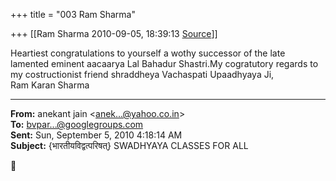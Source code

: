 +++
title = "003 Ram Sharma"

+++
[[Ram Sharma	2010-09-05, 18:39:13 [Source](https://groups.google.com/g/bvparishat/c/Q79xbPjGWpw)]]



Heartiest congratulations to yourself a wothy successor of the late lamented eminent aacaarya Lal Bahadur Shastri.My cogratutory regards to my costructionist friend shraddheya Vachaspati Upaadhyaya Ji,  
 Ram Karan Sharma  

  

  

------------------------------------------------------------------------

**From:** anekant jain \<[anek...@yahoo.co.in]()\>  
**To:** [bvpar...@googlegroups.com]()  
**Sent:** Sun, September 5, 2010 4:18:14 AM  
**Subject:** {भारतीयविद्वत्परिषत्} SWADHYAYA CLASSES FOR ALL  



